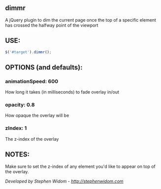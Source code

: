 ## dimmr
A jQuery plugin to dim the current page once the top of a specific element has crossed the halfway point of the viewport

## USE:
```js
$('#target').dimmr();
```

## OPTIONS (and defaults):
### animationSpeed: 600
How long it takes (in milliseconds) to fade overlay in/out

### opacity: 0.8
How opaque the overlay will be

### zIndex: 1
The z-index of the overlay

## NOTES:
Make sure to set the z-index of any element you'd like to appear on top of the overlay.

*Developed by Stephen Widom - http://stephenwidom.com*